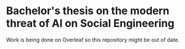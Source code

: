 # Bachelor's thesis on the modern threat of AI on Social Engineering

Work is being done on Overleaf so this repository might be out of date.
